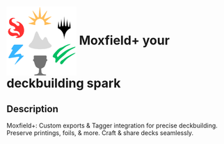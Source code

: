 # <img src="public/images/icon.png" alt="Moxfield+ Logo" width="160" height="160" style="vertical-align: middle; margin: 0 auto;"> Moxfield+ your deckbuilding spark

## Description

Moxfield+: Custom exports & Tagger integration for precise deckbuilding. Preserve printings, foils, & more. Craft & share decks seamlessly.
